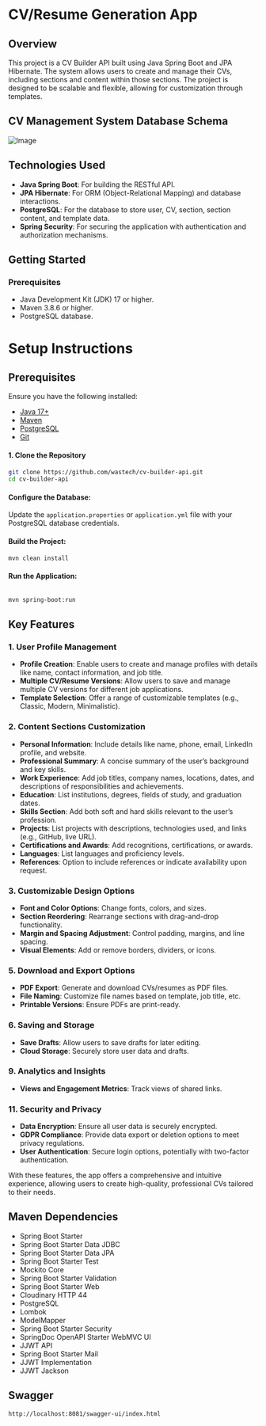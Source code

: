 
# CV/Resume Generation App
## Overview
This project is a CV Builder API built using Java Spring Boot and JPA Hibernate. The system allows users to create and manage their CVs, including sections and content within those sections. The project is designed to be scalable and flexible, allowing for customization through templates.

## CV Management System Database Schema
![Image](https://github.com/user-attachments/assets/9714aa85-6623-470f-8673-2e493ef8921c)

## Technologies Used
- **Java Spring Boot**: For building the RESTful API.
- **JPA Hibernate**: For ORM (Object-Relational Mapping) and database interactions.
- **PostgreSQL**: For the database to store user, CV, section, section content, and template data.
- **Spring Security**: For securing the application with authentication and authorization mechanisms.

## Getting Started
 ### Prerequisites
 - Java Development Kit (JDK) 17 or higher.
 - Maven 3.8.6 or higher.
 - PostgreSQL database.
# Setup Instructions

## Prerequisites
Ensure you have the following installed:
- [Java 17+](https://adoptopenjdk.net/)
- [Maven](https://maven.apache.org/download.cgi)
- [PostgreSQL](https://www.postgresql.org/download/)
- [Git](https://git-scm.com/downloads)

#### 1. Clone the Repository
```sh
git clone https://github.com/wastech/cv-builder-api.git
cd cv-builder-api
```
#### Configure the Database:

Update the ```application.properties``` or ```application.yml```   file with your PostgreSQL database credentials.

#### Build the Project:
```sh
mvn clean install
```
#### Run the Application:
```sh

mvn spring-boot:run
```
## Key Features

### 1. User Profile Management
- **Profile Creation**: Enable users to create and manage profiles with details like name, contact information, and job title.
- **Multiple CV/Resume Versions**: Allow users to save and manage multiple CV versions for different job applications.
- **Template Selection**: Offer a range of customizable templates (e.g., Classic, Modern, Minimalistic).

### 2. Content Sections Customization
- **Personal Information**: Include details like name, phone, email, LinkedIn profile, and website.
- **Professional Summary**: A concise summary of the user’s background and key skills.
- **Work Experience**: Add job titles, company names, locations, dates, and descriptions of responsibilities and achievements.
- **Education**: List institutions, degrees, fields of study, and graduation dates.
- **Skills Section**: Add both soft and hard skills relevant to the user’s profession.
- **Projects**: List projects with descriptions, technologies used, and links (e.g., GitHub, live URL).
- **Certifications and Awards**: Add recognitions, certifications, or awards.
- **Languages**: List languages and proficiency levels.
- **References**: Option to include references or indicate availability upon request.

### 3. Customizable Design Options
- **Font and Color Options**: Change fonts, colors, and sizes.
- **Section Reordering**: Rearrange sections with drag-and-drop functionality.
- **Margin and Spacing Adjustment**: Control padding, margins, and line spacing.
- **Visual Elements**: Add or remove borders, dividers, or icons.


### 5. Download and Export Options
- **PDF Export**: Generate and download CVs/resumes as PDF files.
- **File Naming**: Customize file names based on template, job title, etc.
- **Printable Versions**: Ensure PDFs are print-ready.

### 6. Saving and Storage
- **Save Drafts**: Allow users to save drafts for later editing.
- **Cloud Storage**: Securely store user data and drafts.


### 9. Analytics and Insights
- **Views and Engagement Metrics**: Track views of shared links.

### 11. Security and Privacy
- **Data Encryption**: Ensure all user data is securely encrypted.
- **GDPR Compliance**: Provide data export or deletion options to meet privacy regulations.
- **User Authentication**: Secure login options, potentially with two-factor authentication.

With these features, the app offers a comprehensive and intuitive experience, allowing users to create high-quality, professional CVs tailored to their needs.

## Maven Dependencies
 - Spring Boot Starter
 - Spring Boot Starter Data JDBC
 - Spring Boot Starter Data JPA
 - Spring Boot Starter Test
 - Mockito Core
 - Spring Boot Starter Validation
 - Spring Boot Starter Web
 - Cloudinary HTTP 44
 - PostgreSQL
 - Lombok
 - ModelMapper
 - Spring Boot Starter Security
 - SpringDoc OpenAPI Starter WebMVC UI
 - JJWT API
 - Spring Boot Starter Mail
 - JJWT Implementation
 - JJWT Jackson


## Swagger

```http://localhost:8081/swagger-ui/index.html```


